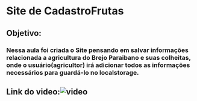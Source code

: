 # Site de CadastroFrutas <br>

## Objetivo:<br>

### Nessa aula foi criada o Site pensando em salvar informações relacionada a  agricultura do Brejo Paraibano e suas colheitas, onde o usuário(agricultor) irá adicionar todos as informações necessários para guardá-lo no localstorage. 

## Link do video:![video](https://youtu.be/hSgipcj9NuU)